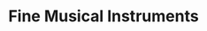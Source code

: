 ---
title: "Fine Musical Instruments"
url: /statesville/fine-musical-instruments/
shop: musical instrument
---